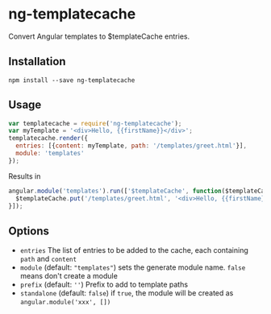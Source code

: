 # ng-templatecache

Convert Angular templates to $templateCache entries.

## Installation

```
npm install --save ng-templatecache
```

## Usage

```js
var templatecache = require('ng-templatecache');
var myTemplate = '<div>Hello, {{firstName}}</div>';
templatecache.render({
  entries: [{content: myTemplate, path: '/templates/greet.html'}],
  module: 'templates'
});
```

Results in

```js
angular.module('templates').run(['$templateCache', function($templateCache) {
  $templateCache.put('/templates/greet.html', '<div>Hello, {{firstName}}</div>');
}]);
```

## Options

- `entries` The list of entries to be added to the cache, each containing `path` and `content`
- `module` (default: `"templates"`) sets the generate module name. `false` means don't create a module
- `prefix` (default: `''`) Prefix to add to template paths
- `standalone` (default: `false`) if `true`, the module will be created as `angular.module('xxx', [])`

